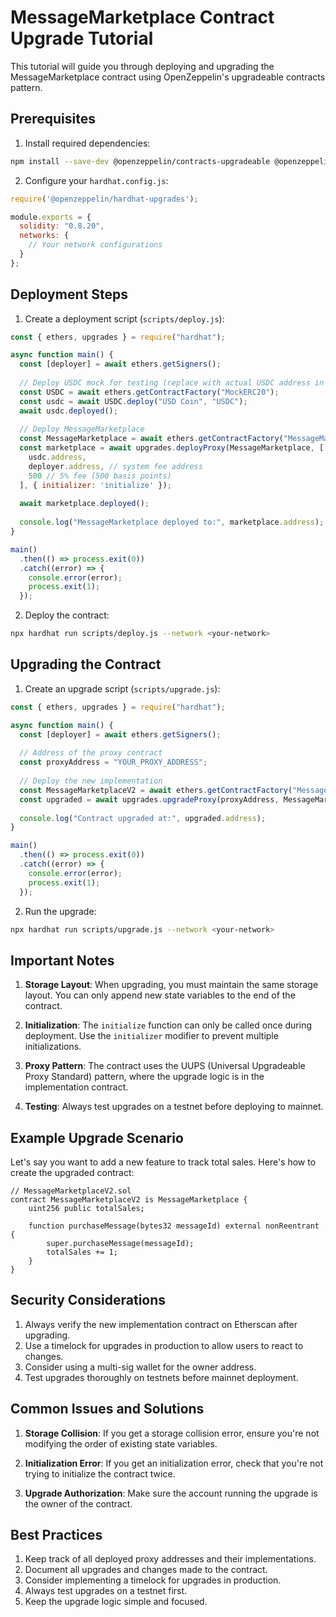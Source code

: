 # MessageMarketplace Contract Upgrade Tutorial

This tutorial will guide you through deploying and upgrading the MessageMarketplace contract using OpenZeppelin's upgradeable contracts pattern.

## Prerequisites

1. Install required dependencies:
```bash
npm install --save-dev @openzeppelin/contracts-upgradeable @openzeppelin/hardhat-upgrades hardhat
```

2. Configure your `hardhat.config.js`:
```javascript
require('@openzeppelin/hardhat-upgrades');

module.exports = {
  solidity: "0.8.20",
  networks: {
    // Your network configurations
  }
};
```

## Deployment Steps

1. Create a deployment script (`scripts/deploy.js`):
```javascript
const { ethers, upgrades } = require("hardhat");

async function main() {
  const [deployer] = await ethers.getSigners();
  
  // Deploy USDC mock for testing (replace with actual USDC address in production)
  const USDC = await ethers.getContractFactory("MockERC20");
  const usdc = await USDC.deploy("USD Coin", "USDC");
  await usdc.deployed();
  
  // Deploy MessageMarketplace
  const MessageMarketplace = await ethers.getContractFactory("MessageMarketplace");
  const marketplace = await upgrades.deployProxy(MessageMarketplace, [
    usdc.address,
    deployer.address, // system fee address
    500 // 5% fee (500 basis points)
  ], { initializer: 'initialize' });
  
  await marketplace.deployed();
  
  console.log("MessageMarketplace deployed to:", marketplace.address);
}

main()
  .then(() => process.exit(0))
  .catch((error) => {
    console.error(error);
    process.exit(1);
  });
```

2. Deploy the contract:
```bash
npx hardhat run scripts/deploy.js --network <your-network>
```

## Upgrading the Contract

1. Create an upgrade script (`scripts/upgrade.js`):
```javascript
const { ethers, upgrades } = require("hardhat");

async function main() {
  const [deployer] = await ethers.getSigners();
  
  // Address of the proxy contract
  const proxyAddress = "YOUR_PROXY_ADDRESS";
  
  // Deploy the new implementation
  const MessageMarketplaceV2 = await ethers.getContractFactory("MessageMarketplaceV2");
  const upgraded = await upgrades.upgradeProxy(proxyAddress, MessageMarketplaceV2);
  
  console.log("Contract upgraded at:", upgraded.address);
}

main()
  .then(() => process.exit(0))
  .catch((error) => {
    console.error(error);
    process.exit(1);
  });
```

2. Run the upgrade:
```bash
npx hardhat run scripts/upgrade.js --network <your-network>
```

## Important Notes

1. **Storage Layout**: When upgrading, you must maintain the same storage layout. You can only append new state variables to the end of the contract.

2. **Initialization**: The `initialize` function can only be called once during deployment. Use the `initializer` modifier to prevent multiple initializations.

3. **Proxy Pattern**: The contract uses the UUPS (Universal Upgradeable Proxy Standard) pattern, where the upgrade logic is in the implementation contract.

4. **Testing**: Always test upgrades on a testnet before deploying to mainnet.

## Example Upgrade Scenario

Let's say you want to add a new feature to track total sales. Here's how to create the upgraded contract:

```solidity
// MessageMarketplaceV2.sol
contract MessageMarketplaceV2 is MessageMarketplace {
    uint256 public totalSales;
    
    function purchaseMessage(bytes32 messageId) external nonReentrant {
        super.purchaseMessage(messageId);
        totalSales += 1;
    }
}
```

## Security Considerations

1. Always verify the new implementation contract on Etherscan after upgrading.
2. Use a timelock for upgrades in production to allow users to react to changes.
3. Consider using a multi-sig wallet for the owner address.
4. Test upgrades thoroughly on testnets before mainnet deployment.

## Common Issues and Solutions

1. **Storage Collision**: If you get a storage collision error, ensure you're not modifying the order of existing state variables.

2. **Initialization Error**: If you get an initialization error, check that you're not trying to initialize the contract twice.

3. **Upgrade Authorization**: Make sure the account running the upgrade is the owner of the contract.

## Best Practices

1. Keep track of all deployed proxy addresses and their implementations.
2. Document all upgrades and changes made to the contract.
3. Consider implementing a timelock for upgrades in production.
4. Always test upgrades on a testnet first.
5. Keep the upgrade logic simple and focused. 